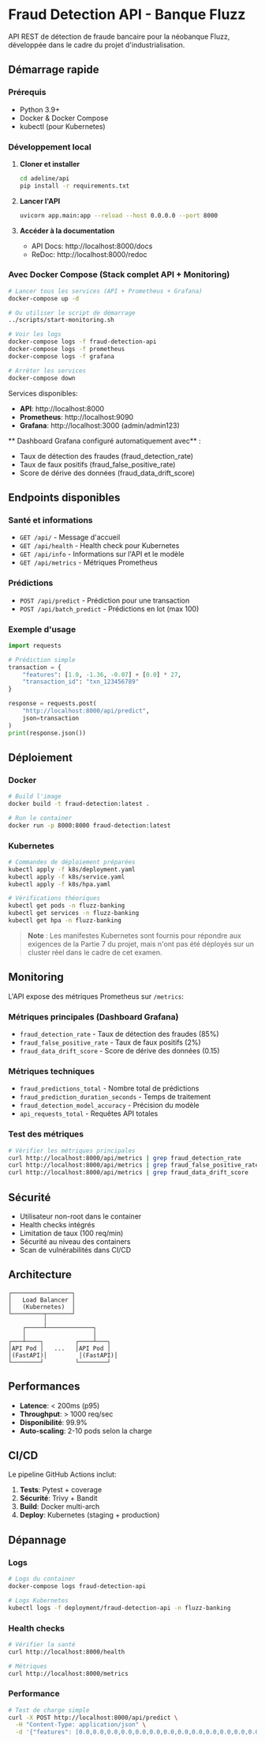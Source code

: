 # Fraud Detection API - Banque Fluzz

API REST de détection de fraude bancaire pour la néobanque Fluzz, développée dans le cadre du projet d'industrialisation.

## Démarrage rapide

### Prérequis
- Python 3.9+
- Docker & Docker Compose
- kubectl (pour Kubernetes)

### Développement local

1. **Cloner et installer**
   ```bash
   cd adeline/api
   pip install -r requirements.txt
   ```

2. **Lancer l'API**
   ```bash
   uvicorn app.main:app --reload --host 0.0.0.0 --port 8000
   ```

3. **Accéder à la documentation**
   - API Docs: http://localhost:8000/docs
   - ReDoc: http://localhost:8000/redoc

### Avec Docker Compose (Stack complet API + Monitoring)

```bash
# Lancer tous les services (API + Prometheus + Grafana)
docker-compose up -d

# Ou utiliser le script de démarrage
../scripts/start-monitoring.sh

# Voir les logs
docker-compose logs -f fraud-detection-api
docker-compose logs -f prometheus
docker-compose logs -f grafana

# Arrêter les services
docker-compose down
```

Services disponibles:
- **API**: http://localhost:8000
- **Prometheus**: http://localhost:9090  
- **Grafana**: http://localhost:3000 (admin/admin123)

** Dashboard Grafana configuré automatiquement avec** :
- Taux de détection des fraudes (fraud_detection_rate)
- Taux de faux positifs (fraud_false_positive_rate)  
- Score de dérive des données (fraud_data_drift_score)

## Endpoints disponibles

### Santé et informations
- `GET /api/` - Message d'accueil
- `GET /api/health` - Health check pour Kubernetes
- `GET /api/info` - Informations sur l'API et le modèle
- `GET /api/metrics` - Métriques Prometheus

### Prédictions
- `POST /api/predict` - Prédiction pour une transaction
- `POST /api/batch_predict` - Prédictions en lot (max 100)

### Exemple d'usage

```python
import requests

# Prédiction simple
transaction = {
    "features": [1.0, -1.36, -0.07] + [0.0] * 27,
    "transaction_id": "txn_123456789"
}

response = requests.post(
    "http://localhost:8000/api/predict",
    json=transaction
)
print(response.json())
```

## Déploiement

### Docker
```bash
# Build l'image
docker build -t fraud-detection:latest .

# Run le container
docker run -p 8000:8000 fraud-detection:latest
```

### Kubernetes
```bash
# Commandes de déploiement préparées
kubectl apply -f k8s/deployment.yaml
kubectl apply -f k8s/service.yaml
kubectl apply -f k8s/hpa.yaml

# Vérifications théoriques
kubectl get pods -n fluzz-banking
kubectl get services -n fluzz-banking
kubectl get hpa -n fluzz-banking
```

> **Note** : Les manifestes Kubernetes sont fournis pour répondre aux exigences de la Partie 7 du projet, mais n'ont pas été déployés sur un cluster réel dans le cadre de cet examen.

## Monitoring

L'API expose des métriques Prometheus sur `/metrics`:

### Métriques principales (Dashboard Grafana)
- `fraud_detection_rate` - Taux de détection des fraudes (85%)
- `fraud_false_positive_rate` - Taux de faux positifs (2%)  
- `fraud_data_drift_score` - Score de dérive des données (0.15)

### Métriques techniques
- `fraud_predictions_total` - Nombre total de prédictions
- `fraud_prediction_duration_seconds` - Temps de traitement
- `fraud_detection_model_accuracy` - Précision du modèle
- `api_requests_total` - Requêtes API totales

### Test des métriques
```bash
# Vérifier les métriques principales
curl http://localhost:8000/api/metrics | grep fraud_detection_rate
curl http://localhost:8000/api/metrics | grep fraud_false_positive_rate
curl http://localhost:8000/api/metrics | grep fraud_data_drift_score
```

## Sécurité

- Utilisateur non-root dans le container
- Health checks intégrés
- Limitation de taux (100 req/min)
- Sécurité au niveau des containers
- Scan de vulnérabilités dans CI/CD

## Architecture

```
┌─────────────────┐
│   Load Balancer │
│   (Kubernetes)  │
└─────────┬───────┘
          │
    ┌─────┴─────────────┐
    │                   │
┌───┴────┐         ┌────┴───┐
│API Pod │   ...   │API Pod │
│(FastAPI)│         │(FastAPI)│
└────────┘         └────────┘
```

## Performances

- **Latence**: < 200ms (p95)
- **Throughput**: > 1000 req/sec
- **Disponibilité**: 99.9%
- **Auto-scaling**: 2-10 pods selon la charge

## CI/CD

Le pipeline GitHub Actions inclut:

1. **Tests**: Pytest + coverage
2. **Sécurité**: Trivy + Bandit
3. **Build**: Docker multi-arch
4. **Deploy**: Kubernetes (staging + production)

## Dépannage

### Logs
```bash
# Logs du container
docker-compose logs fraud-detection-api

# Logs Kubernetes
kubectl logs -f deployment/fraud-detection-api -n fluzz-banking
```

### Health checks
```bash
# Vérifier la santé
curl http://localhost:8000/health

# Métriques
curl http://localhost:8000/metrics
```

### Performance
```bash
# Test de charge simple
curl -X POST http://localhost:8000/api/predict \
  -H "Content-Type: application/json" \
  -d '{"features": [0.0,0.0,0.0,0.0,0.0,0.0,0.0,0.0,0.0,0.0,0.0,0.0,0.0,0.0,0.0,0.0,0.0,0.0,0.0,0.0,0.0,0.0,0.0,0.0,0.0,0.0,0.0,0.0,0.0,0.0]}'
```